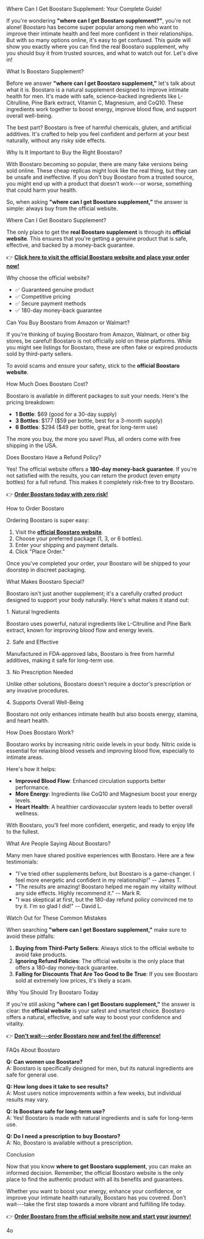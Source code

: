 Where Can I Get Boostaro Supplement: Your Complete Guide!

If you're wondering **"where can I get Boostaro supplement?"**, you're
not alone! Boostaro has become super popular among men who want to
improve their intimate health and feel more confident in their
relationships. But with so many options online, it's easy to get
confused. This guide will show you exactly where you can find the real
Boostaro supplement, why you should buy it from trusted sources, and
what to watch out for. Let's dive in!

What Is Boostaro Supplement?

Before we answer **"where can I get Boostaro supplement,"** let's talk
about what it is. Boostaro is a natural supplement designed to improve
intimate health for men. It's made with safe, science-backed ingredients
like L-Citrulline, Pine Bark extract, Vitamin C, Magnesium, and CoQ10.
These ingredients work together to boost energy, improve blood flow, and
support overall well-being.

The best part? Boostaro is free of harmful chemicals, gluten, and
artificial additives. It's crafted to help you feel confident and
perform at your best naturally, without any risky side effects.

Why Is It Important to Buy the Right Boostaro?

With Boostaro becoming so popular, there are many fake versions being
sold online. These cheap replicas might look like the real thing, but
they can be unsafe and ineffective. If you don't buy Boostaro from a
trusted source, you might end up with a product that doesn't work---or
worse, something that could harm your health.

So, when asking **"where can I get Boostaro supplement,"** the answer is
simple: always buy from the official website.

Where Can I Get Boostaro Supplement?

The only place to get the **real Boostaro supplement** is through its
**official website**. This ensures that you're getting a genuine product
that is safe, effective, and backed by a money-back guarantee.

👉 [**Click here to visit the official Boostaro website and place your
order now!**]()

Why choose the official website?

-   ✅ Guaranteed genuine product
-   ✅ Competitive pricing
-   ✅ Secure payment methods
-   ✅ 180-day money-back guarantee

Can You Buy Boostaro from Amazon or Walmart?

If you're thinking of buying Boostaro from Amazon, Walmart, or other big
stores, be careful! Boostaro is not officially sold on these platforms.
While you might see listings for Boostaro, these are often fake or
expired products sold by third-party sellers.

To avoid scams and ensure your safety, stick to the **official Boostaro
website**.

How Much Does Boostaro Cost?

Boostaro is available in different packages to suit your needs. Here's
the pricing breakdown:

-   **1 Bottle**: \$69 (good for a 30-day supply)
-   **3 Bottles**: \$177 (\$59 per bottle, best for a 3-month supply)
-   **6 Bottles**: \$294 (\$49 per bottle, great for long-term use)

The more you buy, the more you save! Plus, all orders come with free
shipping in the USA.

Does Boostaro Have a Refund Policy?

Yes! The official website offers a **180-day money-back guarantee**. If
you're not satisfied with the results, you can return the product (even
empty bottles) for a full refund. This makes it completely risk-free to
try Boostaro.

👉 [**Order Boostaro today with zero risk!**]()

How to Order Boostaro

Ordering Boostaro is super easy:

1.  Visit the [**official Boostaro website**]().
2.  Choose your preferred package (1, 3, or 6 bottles).
3.  Enter your shipping and payment details.
4.  Click "Place Order."

Once you've completed your order, your Boostaro will be shipped to your
doorstep in discreet packaging.

What Makes Boostaro Special?

Boostaro isn't just another supplement; it's a carefully crafted product
designed to support your body naturally. Here's what makes it stand out:

1\. Natural Ingredients

Boostaro uses powerful, natural ingredients like L-Citrulline and Pine
Bark extract, known for improving blood flow and energy levels.

2\. Safe and Effective

Manufactured in FDA-approved labs, Boostaro is free from harmful
additives, making it safe for long-term use.

3\. No Prescription Needed

Unlike other solutions, Boostaro doesn't require a doctor's prescription
or any invasive procedures.

4\. Supports Overall Well-Being

Boostaro not only enhances intimate health but also boosts energy,
stamina, and heart health.

How Does Boostaro Work?

Boostaro works by increasing nitric oxide levels in your body. Nitric
oxide is essential for relaxing blood vessels and improving blood flow,
especially to intimate areas.

Here's how it helps:

-   **Improved Blood Flow**: Enhanced circulation supports better
    performance.
-   **More Energy**: Ingredients like CoQ10 and Magnesium boost your
    energy levels.
-   **Heart Health**: A healthier cardiovascular system leads to better
    overall wellness.

With Boostaro, you'll feel more confident, energetic, and ready to enjoy
life to the fullest.

What Are People Saying About Boostaro?

Many men have shared positive experiences with Boostaro. Here are a few
testimonials:

-   "I've tried other supplements before, but Boostaro is a
    game-changer. I feel more energetic and confident in my
    relationship!" -- James T.
-   "The results are amazing! Boostaro helped me regain my vitality
    without any side effects. Highly recommend it." -- Mark R.
-   "I was skeptical at first, but the 180-day refund policy convinced
    me to try it. I'm so glad I did!" -- David L.

Watch Out for These Common Mistakes

When searching **"where can I get Boostaro supplement,"** make sure to
avoid these pitfalls:

1.  **Buying from Third-Party Sellers**: Always stick to the official
    website to avoid fake products.
2.  **Ignoring Refund Policies**: The official website is the only place
    that offers a 180-day money-back guarantee.
3.  **Falling for Discounts That Are Too Good to Be True**: If you see
    Boostaro sold at extremely low prices, it's likely a scam.

Why You Should Try Boostaro Today

If you're still asking **"where can I get Boostaro supplement,"** the
answer is clear: the **official website** is your safest and smartest
choice. Boostaro offers a natural, effective, and safe way to boost your
confidence and vitality.

👉 [**Don't wait---order Boostaro now and feel the difference!**]()

FAQs About Boostaro

**Q: Can women use Boostaro?**\
A: Boostaro is specifically designed for men, but its natural
ingredients are safe for general use.

**Q: How long does it take to see results?**\
A: Most users notice improvements within a few weeks, but individual
results may vary.

**Q: Is Boostaro safe for long-term use?**\
A: Yes! Boostaro is made with natural ingredients and is safe for
long-term use.

**Q: Do I need a prescription to buy Boostaro?**\
A: No, Boostaro is available without a prescription.

Conclusion

Now that you know **where to get Boostaro supplement**, you can make an
informed decision. Remember, the official Boostaro website is the only
place to find the authentic product with all its benefits and
guarantees.

Whether you want to boost your energy, enhance your confidence, or
improve your intimate health naturally, Boostaro has you covered. Don't
wait---take the first step towards a more vibrant and fulfilling life
today.

👉 [**Order Boostaro from the official website now and start your
journey!**]()

4o
